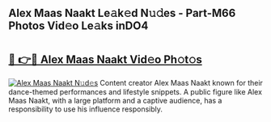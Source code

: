 ## Alex Maas Naakt Le𝚊k𝚎d N𝚞𝚍es - Part-M66 Photos Vid𝚎o Le𝚊ks inDO4

# <h2><a href="http://fb3n2t.evod.top/?m=Alex+Maas+Naakt">🔗 👉🔴 Alex Maas Naakt Vid𝚎o Ph𝚘t𝚘s</a></h2>

[![Alex Maas Naakt N𝚞d𝚎s](https://i.imgur.com/8V9OHl7.gif)](http://fb3n2t.evod.top/?m=Alex+Maas+Naakt)
Content creator Alex Maas Naakt known for their dance-themed performances and lifestyle snippets. A public figure like Alex Maas Naakt, with a large platform and a captive audience, has a responsibility to use his influence responsibly. 
